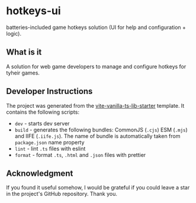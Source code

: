 # hotkeys-ui

batteries-included game hotkeys solution (UI for help and configuration + logic).

## What is it

A solution for web game developers to manage and configure hotkeys for tyheir games.

## Developer Instructions

The project was generated from the [vite-vanilla-ts-lib-starter](https://github.com/kbysiec/vite-vanilla-ts-lib-starter) template.
It contains the following scripts:

-   `dev` - starts dev server
-   `build` - generates the following bundles: CommonJS (`.cjs`) ESM (`.mjs`) and IIFE (`.iife.js`). The name of bundle is automatically taken from `package.json` name property
-   `lint` - lint `.ts` files with eslint
-   `format` - format `.ts`, `.html` and `.json` files with prettier

## Acknowledgment

If you found it useful somehow, I would be grateful if you could leave a star in the project's GitHub repository.
Thank you.
